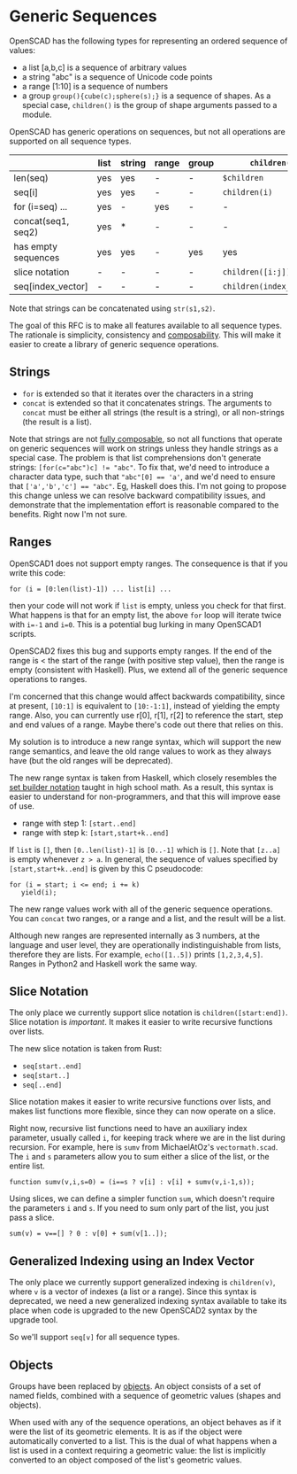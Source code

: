 # Generic Sequences

OpenSCAD has the following types for representing an ordered sequence of values:
* a list [a,b,c] is a sequence of arbitrary values
* a string "abc" is a sequence of Unicode code points
* a range [1:10] is a sequence of numbers
* a group `group(){cube(c);sphere(s);}` is a sequence of shapes.
  As a special case, `children()` is the group of shape arguments passed to a module.

OpenSCAD has generic operations on sequences,
but not all operations are supported on all sequence types.

|                   |list |string|range|group|`children()`
|-------------------|-----|------|-----|-----|----------
|len(seq)           | yes | yes  | -   | -   |`$children`
|seq[i]             | yes | yes  | -   | -   |`children(i)`
|for (i=seq) ...    | yes | -    | yes | -   |-
|concat(seq1, seq2) | yes | *    | -   | -   |-
|has empty sequences| yes | yes  | -   | yes |yes
|slice notation     | -   | -    | -   | -   |`children([i:j])`
|seq[index_vector]  | -   | -    | -   | -   | `children(index_vector)`

Note that strings can be concatenated using `str(s1,s2)`.

The goal of this RFC is to make all features available to all sequence types.
The rationale is simplicity, consistency and [composability](Composable_Building_Blocks.md).
This will make it easier to create a library of generic sequence operations.

## Strings
* `for` is extended so that it iterates over the characters in a string
* `concat` is extended so that it concatenates strings.
  The arguments to `concat` must be either all strings (the result is a string),
  or all non-strings (the result is a list).

Note that strings are not [fully composable](Composable_Building_Blocks.md),
so not all functions that operate on generic sequences
will work on strings unless they handle strings as a special case. The problem is that
list comprehensions don't generate strings: `[for(c="abc")c] != "abc"`. 
To fix that, we'd need to introduce
a character data type, such that `"abc"[0] == 'a'`,
and we'd need to ensure that `['a','b','c'] == "abc"`.
Eg, Haskell does this. I'm not going to propose this change
unless we can resolve backward compatibility issues,
and demonstrate that the implementation effort is reasonable compared to the benefits.
Right now I'm not sure.

## Ranges
OpenSCAD1 does not support empty ranges. The consequence is that if you write this code:
```
for (i = [0:len(list)-1]) ... list[i] ...
```
then your code will not work if `list` is empty, unless you check for that first.
What happens is that for an empty list, the above `for` loop will iterate twice
with `i=-1` and `i=0`. This is a potential bug lurking in many OpenSCAD1 scripts.

OpenSCAD2 fixes this bug and supports empty ranges.
If the end of the range is < the start of the range (with positive step value),
then the range is empty (consistent with Haskell).
Plus, we extend all of the generic sequence operations to ranges.

I'm concerned that this change would affect backwards compatibility,
since at present, `[10:1]` is equivalent to `[10:-1:1]`,
instead of yielding the empty range.
Also, you can currently use r[0], r[1], r[2] to reference the start, step and end values of a range.
Maybe there's code out there that relies on this.

My solution is to introduce a new range syntax, which will
support the new range semantics, and leave the old range values
to work as they always have (but the old ranges will be deprecated).

The new range syntax is taken from Haskell,
which closely resembles the
[set builder notation](http://en.wikipedia.org/wiki/Set-builder_notation)
taught in high school math.
As a result, this syntax is easier to understand for non-programmers,
and that this will improve ease of use.
* range with step 1: `[start..end]`
* range with step k: `[start,start+k..end]`

If `list` is `[]`, then `[0..len(list)-1]` is `[0..-1]` which is `[]`.
Note that `[z..a]` is empty whenever `z > a`.
In general, the sequence of values specified by `[start,start+k..end]`
is given by this C pseudocode:
```
for (i = start; i <= end; i += k)
   yield(i);
```

The new range values work with all of the generic sequence operations.
You can `concat` two ranges, or a range and a list,
and the result will be a list.

Although new ranges are represented internally as 3 numbers,
at the language and user level, they
are operationally indistinguishable from lists, therefore they are lists.
For example, `echo([1..5])` prints `[1,2,3,4,5]`.
Ranges in Python2 and Haskell work the same way.

## Slice Notation
The only place we currently support slice notation is `children([start:end])`.
Slice notation is *important*.
It makes it easier to write recursive functions over lists.

The new slice notation is taken from Rust:
* `seq[start..end]`
* `seq[start..]`
* `seq[..end]`

Slice notation makes it easier to write recursive functions over lists,
and makes list functions more flexible, since they can now operate on a slice.

Right now, recursive list functions need to have an auxiliary index parameter,
usually called `i`, for keeping track where we are in the list during recursion.
For example, here is `sumv` from MichaelAtOz's `vectormath.scad`.
The `i` and `s` parameters allow you to sum either a slice of the list, or the entire list.

```
function sumv(v,i,s=0) = (i==s ? v[i] : v[i] + sumv(v,i-1,s));
```

Using slices, we can define a simpler function `sum`, which doesn't require the parameters `i` and `s`.
If you need to sum only part of the list, you just pass a slice.

```
sum(v) = v==[] ? 0 : v[0] + sum(v[1..]);
```

## Generalized Indexing using an Index Vector
The only place we currently support generalized indexing is `children(v)`,
where `v` is a vector of indexes (a list or a range).
Since this syntax is deprecated,
we need a new generalized indexing syntax available to take its place
when code is upgraded to the new OpenSCAD2 syntax by the upgrade tool.

So we'll support `seq[v]` for all sequence types.

## Objects
Groups have been replaced by [objects](Objects.md).
An object consists of a set of named fields,
combined with a sequence of geometric values (shapes and objects).

When used with any of the sequence operations,
an object behaves as if it were the list of its geometric elements.
It is as if the object were automatically converted to a list.
This is the dual of what happens when a list is used in a context
requiring a geometric value: the list is implicitly converted
to an object composed of the list's geometric values.
